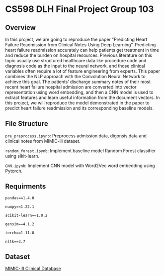 # CS598 DLH Final Project Group 103

## Overview

In this project, we are going to reproduce the paper
”Predicting Heart Failure Readmission from Clinical Notes Using Deep Learning”. Predicting heart
failure readmission accurately can help patients get
treatment in time and reduce the burden on hospital
resources. Previous literature on this topic usually
use structured healthcare data like procedure code
and diagnosis code as the input to the neural network, and those clinical variables often require a
lot of feature engineering from experts. This paper
combines the NLP approach with the Convolution
Neural Network to achieve this goal. The patients’
discharge summary notes of their most recent heart
failure hospital admission are converted into vector
representation using word embedding, and then a
CNN model is used to extract features and learn
useful information from the document vectors. In
this project, we will reproduce the model demonstrated in the paper to predict heart failure readmission and its corresponding baseline models.

## File Structure

`pre_preprocess.ipynb`: Preprocess admission data, digonsis data and clinical notes from MIMIC-iii dataset.

`random_forest.ipynb`: Implement baseline model Random Forest classifier using sikit-learn.

`CNN.ipynb`: Implement CNN model with Word2Vec word embedding using Pytorch.

## Requirments

`pandas==1.4.0`

`numpy==1.22.1`

`scikit-learn==1.0.2`

`gensim==4.1.2`

`torch==1.11.0`

`nltk==3.7`

## Dataset

[MIMIC-III Clinical Database](https://physionet.org/content/mimiciii/1.4/)
